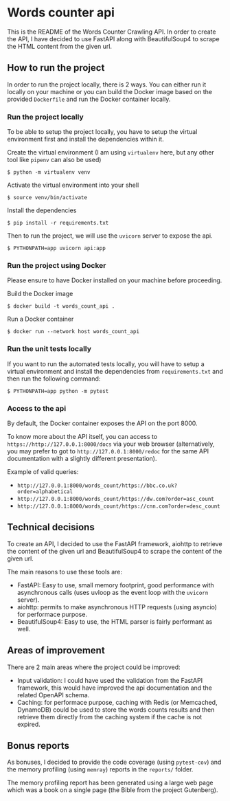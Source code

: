 # Words counter api

This is the README of the Words Counter Crawling API. In order to create the API, I have decided to use FastAPI along with BeautifulSoup4 to scrape the HTML content from the given url.

## How to run the project

In order to run the project locally, there is 2 ways. You can either run it locally on your machine or you can build the Docker image based on the provided `Dockerfile` and run the Docker container locally.

### Run the project locally

To be able to setup the project locally, you have to setup the virtual environment first and install the dependencies within it.

Create the virtual environment (I am using `virtualenv` here, but any other tool like `pipenv` can also be used)
```
$ python -m virtualenv venv 
```

Activate the virtual environment into your shell
```
$ source venv/bin/activate
```

Install the dependencies
```
$ pip install -r requirements.txt
```

Then to run the project, we will use the `uvicorn` server to expose the api.

```
$ PYTHONPATH=app uvicorn api:app
```

### Run the project using Docker

Please ensure to have Docker installed on your machine before proceeding.

Build the Docker image
```
$ docker build -t words_count_api .
```

Run a Docker container
```
$ docker run --network host words_count_api
```

### Run the unit tests locally

If you want to run the automated tests locally, you will have to setup a virtual environment and install the dependencies from `requirements.txt` and then run the following command:

```
$ PYTHONPATH=app python -m pytest
```

### Access to the api

By default, the Docker container exposes the API on the port 8000.

To know more about the API itself, you can access to `https://http://127.0.0.1:8000/docs` via your web browser
(alternatively, you may prefer to got to `http://127.0.0.1:8000/redoc` for the same API documentation with a slightly different presentation).

Example of valid queries:
- `http://127.0.0.1:8000/words_count/https://bbc.co.uk?order=alphabetical`
- `http://127.0.0.1:8000/words_count/https://dw.com?order=asc_count`
- `http://127.0.0.1:8000/words_count/https://cnn.com?order=desc_count`

## Technical decisions

To create an API, I decided to use the FastAPI framework, aiohttp to retrieve the content of the given url and BeautifulSoup4 to scrape the content of the given url.

The main reasons to use these tools are:

* FastAPI: Easy to use, small memory footprint, good performance with asynchronous calls (uses uvloop as the event loop with the `uvicorn` server).   
* aiohttp: permits to make asynchronous HTTP requests (using asyncio) for performace purpose.
* BeautifulSoup4: Easy to use, the HTML parser is fairly performant as well.

## Areas of improvement

There are 2 main areas where the project could be improved:
* Input validation: I could have used the validation from the FastAPI framework, this would have improved the api documentation and the related OpenAPI schema.
* Caching: for performace purpose, caching with Redis (or Memcached, DynamoDB) could be used to store the words counts results and then retrieve them directly from the caching system if the cache is not expired.

## Bonus reports

As bonuses, I decided to provide the code coverage (using `pytest-cov`) and the memory profiling (using `memray`) reports in the `reports/` folder.

The memory profiling report has been generated using a large web page which was a book on a single page (the Bible from the project Gutenberg).
